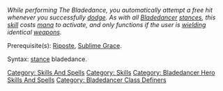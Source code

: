 *While performing The Bladedance, you automatically attempt a free hit
whenever you successfully [dodge](Dodge "wikilink"). As with all
[Bladedancer](:Category:_Bladedancers "wikilink")
[stances](Stance "wikilink"), this [skill](:Category:_Skills "wikilink")
costs [mana](Mana_Points "wikilink") to activate, and only functions if
the user is [wielding](Wield "wikilink") identical
[weapons](:Category:_Melee_Weapons "wikilink").*

Prerequisite(s): [Riposte](Riposte "wikilink"), [Sublime
Grace](Sublime_Grace "wikilink").

Syntax: [stance](Stance "wikilink") bladedance.

[Category: Skills And Spells](Category:_Skills_And_Spells "wikilink")
[Category: Skills](Category:_Skills "wikilink") [Category: Bladedancer
Hero Skills And
Spells](Category:_Bladedancer_Hero_Skills_And_Spells "wikilink")
[Category: Bladedancer Class
Definers](Category:_Bladedancer_Class_Definers "wikilink")
